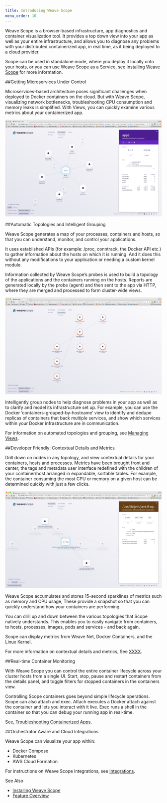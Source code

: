 ```yaml
---
title: Introducing Weave Scope
menu_order: 10
---
```



Weave Scope is a browser-based infrastructure, app diagnostics and container visualization tool. It provides a top down view into your app as well as your entire infrastructure, and allows you to diagnose any problems with your distributed containerized app, in real time, as it being deployed to a cloud provider.  

Scope can be used in standalone mode, where you deploy it locally onto your hosts, or you can use Weave Scope as a Service, see [Installing Weave Scope](/site/installing-scope.md) for more information. 

##Getting Microservices Under Control

Microservices-based architecture poses significant challenges when deployed to Docker containers on the cloud. But with Weave Scope, visualizing network bottlenecks, troubleshooting CPU consumption and memory leaks is simplified. With Views, you can quickly examine various metrics about your containerized app. 

!['Microservices Under Control'](microservices-under-control.png)

##Automatic Topologies and Intelligent Grouping

Weave Scope generates a map of your processes, containers and hosts, so that you can understand, monitor, and control your applications.

It uses established APIs (for example: /proc, conntrack, the Docker API etc.) to gather information about the hosts on which it is running. And it does this without any modifications to your application or needing a custom kernel module.

Information collected by Weave Scope’s probes is used to build a topology of the applications and the containers running on the hosts.  Reports are generated locally by the probe (agent) and then sent to the app via HTTP, where they are merged and processed to form cluster-wide views.

!['Automatic Topologies and Intelligent Grouping'](automatic-topologies-grouping.png)

Intelligently group nodes to help diagnose problems in your app as well as to clarify and model its infrastructure set up.  For example, you can use the Docker ‘containers-grouped-by-hostname’ view to identify and dedupe replicas of containers that back multiple services, and show which services within your Docker infrastructure are in communication. 

For information on automated topologies and grouping, see [Managing Views](/site/manage-views.md).

##Developer Friendly: Contextual Details and Metrics

Drill down on nodes in any topology, and view contextual details for your containers, hosts and processes.  Metrics have been brought front and center, the tags and metadata user interface redefined with the children of your container/host arranged in expandable, sortable tables.  For example, the container consuming the most CPU or memory on a given host can be determined quickly with just a few clicks.

!['Developer Friendly: Contextual Details and Metrics'](contextual-details.png)

Weave Scope accumulates and stores 15-second sparklines of metrics such as memory and CPU usage, These provide a snapshot so that you can quickly understand how your containers are performing.

You can drill up and down between the various topologies that Scope natively understands. This enables you to easily navigate from containers, to hosts, processes, images, pods and services - and back again.

Scope can display metrics from Weave Net, Docker Containers, and the Linux Kernel. 

For more information on contextual details and metrics, See [XXXX]().

##Real-time Container Monitoring

With Weave Scope you can control the entire container lifecycle across your cluster hosts from a single UI.  Start, stop, pause and restart containers from the details panel, and toggle filters for stopped containers in the containers view.

Controlling Scope containers goes beyond simple lifecycle operations. Scope can also attach and exec. Attach executes a Docker attach against the container and lets you interact with it live.  Exec runs a shell in the container so that you can debug your running app in real-time. 

See, [Troubleshooting Containerized Apps](/site/app-troubleshooting.md).

##Orchestrator Aware and Cloud Integrations

Weave Scope can visualize your app within: 

 * Docker Compose
 * Kubernetes
 * AWS Cloud Formation


For instructions on Weave Scope integrations, see [Integrations](/site/integrations.md).

See Also

 * [Installing Weave Scope](/site/installing-scope.md)
 * [Feature Overview](/site/scope-features.md)

